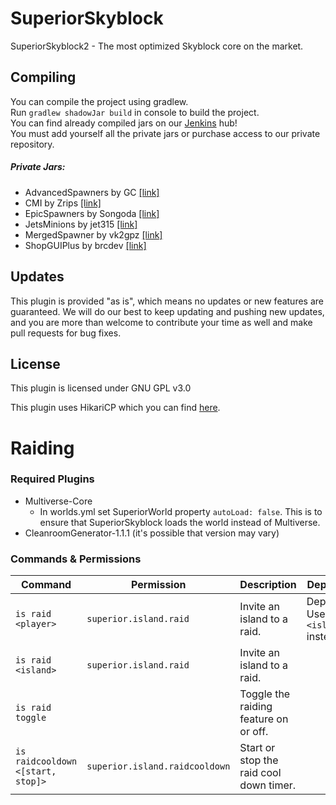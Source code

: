 # SuperiorSkyblock

SuperiorSkyblock2 - The most optimized Skyblock core on the market.

## Compiling

You can compile the project using gradlew.<br>
Run `gradlew shadowJar build` in console to build the project.<br>
You can find already compiled jars on our [Jenkins](https://hub.bg-software.com/) hub!<br>
You must add yourself all the private jars or purchase access to our private repository.

##### Private Jars:
- AdvancedSpawners by GC [[link]](https://advancedplugins.net/item/2)
- CMI by Zrips [[link]](https://www.spigotmc.org/resources/3742/)
- EpicSpawners by Songoda [[link]](https://songoda.com/marketplace/product/13)
- JetsMinions by jet315 [[link]](https://www.spigotmc.org/resources/59972/)
- MergedSpawner by vk2gpz [[link]](https://polymart.org/resource/189)
- ShopGUIPlus by brcdev [[link]](https://www.spigotmc.org/resources/6515/)

## Updates

This plugin is provided "as is", which means no updates or new features are guaranteed. We will do our best to keep
updating and pushing new updates, and you are more than welcome to contribute your time as well and make pull requests
for bug fixes.

## License

This plugin is licensed under GNU GPL v3.0

This plugin uses HikariCP which you can find [here](https://github.com/brettwooldridge/HikariCP).

# Raiding

### Required Plugins

* Multiverse-Core
    * In worlds.yml set SuperiorWorld property `autoLoad: false`. This is to ensure that SuperiorSkyblock loads the
      world instead of Multiverse.
* CleanroomGenerator-1.1.1 (it's possible that version may vary)

### Commands & Permissions

|Command|Permission|Description|Deprecated|
|-------|----------|-----------|----------|
|`is raid <player>`|`superior.island.raid`|Invite an island to a raid.|Deprecated. Use `is raid <island` instead.|
|`is raid <island>`|`superior.island.raid`|Invite an island to a raid.|
|`is raid toggle`| |Toggle the raiding feature on or off.|
|`is raidcooldown <[start, stop]>`|`superior.island.raidcooldown`|Start or stop the raid cool down timer.|
